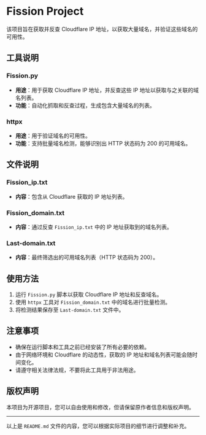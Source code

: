 # Fission Project

该项目旨在获取并反查 Cloudflare IP 地址，以获取大量域名，并验证这些域名的可用性。

## 工具说明

### Fission.py
- **用途**：用于获取 Cloudflare IP 地址，并反查这些 IP 地址以获取与之关联的域名列表。
- **功能**：自动化抓取和反查过程，生成包含大量域名的列表。

### httpx
- **用途**：用于验证域名的可用性。
- **功能**：支持批量域名检测，能够识别出 HTTP 状态码为 200 的可用域名。

## 文件说明

### Fission_ip.txt
- **内容**：包含从 Cloudflare 获取的 IP 地址列表。

### Fission_domain.txt
- **内容**：通过反查 `Fission_ip.txt` 中的 IP 地址获取到的域名列表。

### Last-domain.txt
- **内容**：最终筛选出的可用域名列表（HTTP 状态码为 200）。

## 使用方法

1. 运行 `Fission.py` 脚本以获取 Cloudflare IP 地址和反查域名。
2. 使用 `httpx` 工具对 `Fission_domain.txt` 中的域名进行批量检测。
3. 将检测结果保存至 `Last-domain.txt` 文件中。

## 注意事项

- 确保在运行脚本和工具之前已经安装了所有必要的依赖。
- 由于网络环境和 Cloudflare 的动态性，获取的 IP 地址和域名列表可能会随时间变化。
- 请遵守相关法律法规，不要将此工具用于非法用途。

## 版权声明

本项目为开源项目，您可以自由使用和修改，但请保留原作者信息和版权声明。

---

以上是 `README.md` 文件的内容，您可以根据实际项目的细节进行调整和补充。
